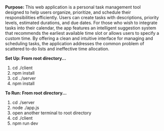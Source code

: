 **Purpose:**
This web application is a personal task management tool designed to help users organize, prioritize, and schedule their responsibilities efficiently. Users can create tasks with descriptions, priority levels, estimated durations, and due dates. For those who wish to integrate tasks into their calendar, the app features an intelligent suggestion system that recommends the earliest available time slot or allows users to specify a custom time. By offering a clean and intuitive interface for managing and scheduling tasks, the application addresses the common problem of scattered to-do lists and ineffective time allocation.

**Set Up: From root directory...**
1. cd ./client
2. npm install
3. cd ../server
4. npm install

**To Run: From root directory...**
1. cd ./server
2. node ./app.js
3. open another terminal to root directory
4. cd ./client
5. npm run dev
